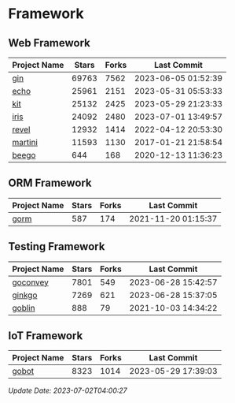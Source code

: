 # Framework

## Web Framework
| Project Name | Stars | Forks | Last Commit |
| ------------ | ----- | ----- | ----------- |
| [gin](https://github.com/gin-gonic/gin) | 69763 | 7562 | 2023-06-05 01:52:39 |
| [echo](https://github.com/labstack/echo) | 25961 | 2151 | 2023-05-31 05:53:33 |
| [kit](https://github.com/go-kit/kit) | 25132 | 2425 | 2023-05-29 21:23:33 |
| [iris](https://github.com/kataras/iris) | 24092 | 2480 | 2023-07-01 13:49:57 |
| [revel](https://github.com/revel/revel) | 12932 | 1414 | 2022-04-12 20:53:30 |
| [martini](https://github.com/go-martini/martini) | 11593 | 1130 | 2017-01-21 21:58:54 |
| [beego](https://github.com/astaxie/beego) | 644 | 168 | 2020-12-13 11:36:23 |

## ORM Framework
| Project Name | Stars | Forks | Last Commit |
| ------------ | ----- | ----- | ----------- |
| [gorm](https://github.com/jinzhu/gorm) | 587 | 174 | 2021-11-20 01:15:37 |

## Testing Framework
| Project Name | Stars | Forks | Last Commit |
| ------------ | ----- | ----- | ----------- |
| [goconvey](https://github.com/smartystreets/goconvey) | 7801 | 549 | 2023-06-28 15:42:57 |
| [ginkgo](https://github.com/onsi/ginkgo) | 7269 | 621 | 2023-06-28 15:37:05 |
| [goblin](https://github.com/franela/goblin) | 888 | 79 | 2021-10-03 14:34:22 |

## IoT Framework
| Project Name | Stars | Forks | Last Commit |
| ------------ | ----- | ----- | ----------- |
| [gobot](https://github.com/hybridgroup/gobot) | 8323 | 1014 | 2023-05-29 17:39:03 |

*Update Date: 2023-07-02T04:00:27*